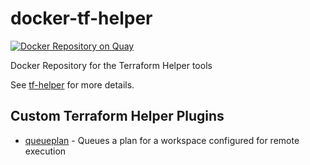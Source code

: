 # docker-tf-helper

[![Docker Repository on Quay](https://quay.io/repository/synlay/tf-helper/status "Docker Repository on Quay")](https://quay.io/repository/synlay/tf-helper)

Docker Repository for the Terraform Helper tools

See [tf-helper](https://github.com/hashicorp-community/tf-helper) for more details.

## Custom Terraform Helper Plugins

* [queueplan](tfh_plugins/queueplan/tfh_queueplan.md) - Queues a plan for a workspace configured for remote execution
